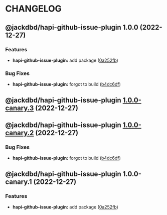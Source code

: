 # CHANGELOG

## @jackdbd/hapi-github-issue-plugin 1.0.0 (2022-12-27)


### Features

* **hapi-github-issue-plugin:** add package ([0a252fb](https://github.com/jackdbd/matsuri/commit/0a252fbbc5387f8e31b8e1a5db4382b1d7c7a807))


### Bug Fixes

* **hapi-github-issue-plugin:** forgot to build ([b4dc6df](https://github.com/jackdbd/matsuri/commit/b4dc6dfc1b58c97237f95ddbfa153ff63c232004))

## @jackdbd/hapi-github-issue-plugin [1.0.0-canary.3](https://github.com/jackdbd/matsuri/compare/@jackdbd/hapi-github-issue-plugin@1.0.0-canary.2...@jackdbd/hapi-github-issue-plugin@1.0.0-canary.3) (2022-12-27)

## @jackdbd/hapi-github-issue-plugin [1.0.0-canary.2](https://github.com/jackdbd/matsuri/compare/@jackdbd/hapi-github-issue-plugin@1.0.0-canary.1...@jackdbd/hapi-github-issue-plugin@1.0.0-canary.2) (2022-12-27)


### Bug Fixes

* **hapi-github-issue-plugin:** forgot to build ([b4dc6df](https://github.com/jackdbd/matsuri/commit/b4dc6dfc1b58c97237f95ddbfa153ff63c232004))

## @jackdbd/hapi-github-issue-plugin 1.0.0-canary.1 (2022-12-27)


### Features

* **hapi-github-issue-plugin:** add package ([0a252fb](https://github.com/jackdbd/matsuri/commit/0a252fbbc5387f8e31b8e1a5db4382b1d7c7a807))

